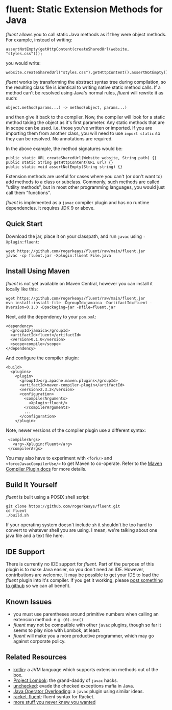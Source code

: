 # fluent: Static Extension Methods for Java

*fluent* allows you to call static Java methods as if they were object methods. For example, instead of writing:

    assertNotEmpty(getHttpContent(createSharedUrl(website, "styles.css")));

you would write:

    website.createSharedUrl("styles.css").getHttpContent().assertNotEmpty();

*fluent* works by transforming the abstract syntax tree during compilation, so the resulting class file is identical to writing native static method calls. If a method can't be resolved using Java's normal rules, *fluent* will rewrite it as such:

    object.method(params...) -> method(object, params...)

and then give it back to the compiler. Now, the compiler will look for a static method taking the object as it's first parameter. Any static methods that are in scope can be used. i.e, those you've written or imported. If you are importing them from another class, you will need to use `import static` so they can be resolved. No annotations are required.

In the above example, the method signatures would be:

    public static URL createSharedUrl(Website website, String path) {}
    public static String getHttpContent(URL url) {}
    public static void assertNotEmpty(String string) {}

Extension methods are useful for cases where you can't (or don't want to) add methods to a class or subclass. Commonly, such methods are called "utility methods", but in most other programming languages, you would just call them "functions".

*fluent* is implemented as a `javac` compiler plugin and has no runtime dependencies. It requires JDK 9 or above.

## Quick Start

Download the jar, place it on your classpath, and run `javac` using `-Xplugin:fluent`:

    wget https://github.com/rogerkeays/fluent/raw/main/fluent.jar
    javac -cp fluent.jar -Xplugin:fluent File.java

## Install Using Maven

*fluent* is not yet available on Maven Central, however you can install it locally like this:

    wget https://github.com/rogerkeays/fluent/raw/main/fluent.jar
    mvn install:install-file -DgroupId=jamaica -DartifactId=fluent -Dversion=0.1.0 -Dpackaging=jar -Dfile=fluent.jar
    
Next, add the dependency to your `pom.xml`:

    <dependency>
      <groupId>jamaica</groupId>
      <artifactId>fluent</artifactId>
      <version>0.1.0</version>
      <scope>compile</scope>
    </dependency>

And configure the compiler plugin:

    <build>
      <plugins>
        <plugin>
          <groupId>org.apache.maven.plugins</groupId>
          <artifactId>maven-compiler-plugin</artifactId>
          <version>2.3.2</version>
          <configuration>
            <compilerArguments>
              <Xplugin:fluent/>
            </compilerArguments>
            ...
          </configuration>
        </plugin>

Note, newer versions of the compiler plugin use a different syntax:

     <compilerArgs>
       <arg>-Xplugin:fluent</arg>
     </compilerArgs>

You may also have to experiment with `<fork/>` and `<forceJavacCompilerUse/>` to get Maven to co-operate. Refer to the [Maven Compiler Plugin docs](https://maven.apache.org/plugins/maven-compiler-plugin/compile-mojo.html) for more details.

## Build It Yourself

*fluent* is built using a POSIX shell script:

    git clone https://github.com/rogerkeays/fluent.git
    cd fluent
    ./build.sh

If your operating system doesn't include `sh` it shouldn't be too hard to convert to whatever shell you are using. I mean, we're talking about one java file and a text file here.

## IDE Support

There is currently no IDE support for *fluent*. Part of the purpose of this plugin is to make Java easier, so you don't need an IDE. However, contributions are welcome. It may be possible to get your IDE to load the *fluent* plugin into it's compiler. If you get it working, please [post something to github](https://github.com/rogerkeays/fluent/issues) so we can all benefit.

## Known Issues

   * you must use parentheses around primitive numbers when calling an extension method: e.g. `(0).inc()` 
   * *fluent* may not be compatible with other `javac` plugins, though so far it seems to play nice with Lombok, at least.
   * *fluent* will make you a more productive programmer, which may go against corporate policy.

## Related Resources

   * [kotlin](https://kotlinlang.org): a JVM language which supports extension methods out of the box.
   * [Project Lombok](https://github.com/projectlombok/lombok): the grand-daddy of `javac` hacks.
   * [unchecked](https://github.com/rogerkeays/unchecked): evade the checked exceptions mafia in Java.
   * [Java Operator Overloading](https://github.com/amelentev/java-oo): a `javac` plugin using similar ideas.
   * [racket-fluent](https://github.com/rogerkeays/racket-fluent): fluent syntax for Racket.
   * [more stuff you never knew you wanted](https://rogerkeays.com)

